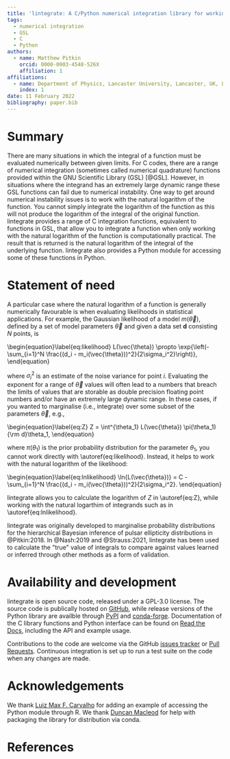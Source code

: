 ```yaml
---
title: 'lintegrate: A C/Python numerical integration library for working in log-space'
tags:
  - numerical integration
  - GSL
  - C
  - Python
authors:
  - name: Matthew Pitkin
    orcid: 0000-0003-4548-526X
    affiliation: 1
affiliations:
  - name: Department of Physics, Lancaster University, Lancaster, UK, LA1 4YB
    index: 1
date: 11 February 2022
bibliography: paper.bib
---
```


# Summary

There are many situations in which the integral of a function must be evaluated numerically between
given limits. For C codes, there are a range of numerical integration (sometimes called numerical
quadrature) functions provided within the GNU Scientific Library (GSL) [@GSL]. However, in
situations where the integrand has an extremely large dynamic range these GSL functions can fail due
to numerical instability. One way to get around numerical instability issues is to work with the
natural logarithm of the function. You cannot simply integrate the logarithm of the function as this
will not produce the logarithm of the integral of the original function. lintegrate provides a range
of C integration functions, equivalent to functions in GSL, that allow you to integrate a function
when only working with the natural logarithm of the function is computationally practical. The
result that is returned is the natural logarithm of the integral of the underlying function.
lintegrate also provides a Python module for accessing some of these functions in Python.

# Statement of need

A particular case where the natural logarithm of a function is generally numerically favourable is
when evaluating likelihoods in statistical applications. For example, the Gaussian likelihood of a
model $m(\vec{\theta})$, defined by a set of model parameters $\vec{\theta}$ and given a data set
$\mathbf{d}$ consisting $N$ points, is

\begin{equation}\label{eq:likelihood}
L(\vec{\theta}) \propto \exp{\left(-\sum_{i=1}^N \frac{(d_i - m_i(\vec{\theta}))^2}{2\sigma_i^2}\right)},
\end{equation}

where $\sigma_i^2$ is an estimate of the noise variance for point $i$. Evaluating the exponent for a
range of $\vec{\theta}$ values will often lead to a numbers that breach the limits of values that
are storable as double precision floating point numbers and/or have an extremely large dynamic
range. In these cases, if you wanted to marginalise (i.e., integrate) over some subset of the
parameters $\vec{\theta}$, e.g., 

\begin{equation}\label{eq:Z}
Z = \int^{\theta_1} L(\vec{\theta}) \pi(\theta_1) {\rm d}\theta_1,
\end{equation}

where $\pi(\theta_1)$ is the prior probability distribution for the parameter $\theta_1$, you cannot
work directly with \autoref{eq:likelihood}. Instead, it helps to work with the natural logarithm of the
likelihood:

\begin{equation}\label{eq:lnlikelihood}
\ln{L(\vec{\theta})} = C - \sum_{i=1}^N \frac{(d_i - m_i(\vec{\theta}))^2}{2\sigma_i^2}.
\end{equation}

lintegrate allows you to calculate the logarithm of $Z$ in \autoref{eq:Z}, while working with the
natural logarthim of integrands such as in \autoref{eq:lnlikelihood}.

lintegrate was originally developed to marginalise probability distributions for the hierarchical
Bayesian inference of pulsar ellipticity distributions in @Pitkin:2018. In @Nash:2019 and
@Strauss:2021, lintegrate has been used to calculate the "true" value of integrals to compare
against values learned or inferred through other methods as a form of validation.

# Availability and development

lintegrate is open source code, released under a GPL-3.0 license. The source code is publically hosted on
[GitHub](https://github.com/mattpitkin/lintegrate), while release versions of the Python library are
availble through [PyPI](https://pypi.org/project/lintegrate/) and [conda-forge](https://anaconda.org/conda-forge/lintegrate). Documentation of the C library functions and Python interface can be
found on [Read the Docs](https://lintegrate.readthedocs.io/en/latest/), including the API and example usage.

Contributions to the code are welcome via the GitHub
[issues tracker](https://github.com/mattpitkin/lintegrate/issues) or [Pull Requests](https://github.com/mattpitkin/lintegrate/pulls). Continuous integration
is set up to run a test suite on the code when any changes are made.

# Acknowledgements

We thank [Luiz Max F. Carvalho](https://github.com/maxbiostat) for adding an example of accessing
the Python module through R. We thank [Duncan Macleod](https://github.com/duncanmmacleod) for help
with packaging the library for distribution via conda.

# References
